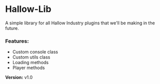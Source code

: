 # Hallow-Lib
A simple library for all Hallow Industry plugins that we'll be making in the future.

### Features:
  - Custom console class
  - Custom utils class
  - Loading methods
  - Player methods

**Version:** v1.0

